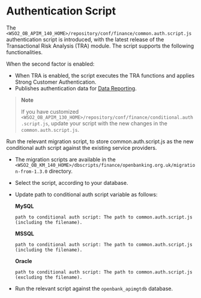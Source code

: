 # Authentication Script

The `<WSO2_OB_APIM_140_HOME>/repository/conf/finance/common.auth.script.js` authentication script is introduced, with the latest release of the Transactional Risk Analysis (TRA) module. The script supports the following functionalities.

When the second factor is enabled:

- When TRA is enabled, the script executes the TRA functions and applies Strong Customer Authentication.
- Publishes authentication data for [Data Reporting](https://docs.wso2.com/display/OB140/PSD2+Data+Reporting).

> **Note**
> 
> If you have customized `<WSO2_OB_APIM_130_HOME>/repository/conf/finance/conditional.auth.script.js`, update your script with the new changes in the `common.auth.script.js`.

Run the relevant migration script, to store common.auth.script.js as the new conditional auth script against the existing service providers.

- The migration scripts are available in the `<WSO2_OB_KM_140_HOME>/dbscripts/finance/openbanking.org.uk/migration-from-1.3.0` directory.
- Select the script, according to your database.
- Update path to conditional auth script variable as follows:

  **MySQL**

    ```
    path to conditional auth script: The path to common.auth.script.js (including the filename).
    ```

  **MSSQL**

    ```
    path to conditional auth script: The path to common.auth.script.js (including the filename).
    ```

  **Oracle**

    ```
    path to conditional auth script: The path to common.auth.script.js (excluding the filename).
    ```

- Run the relevant script against the `openbank_apimgtdb` database.